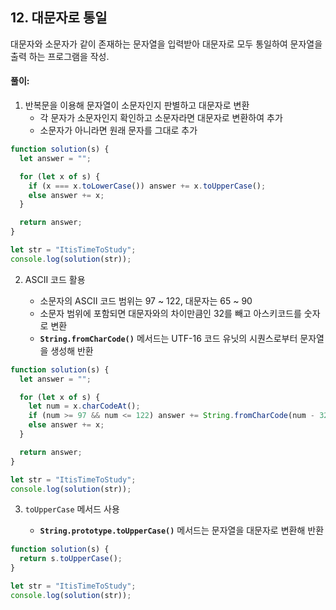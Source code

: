 ## 12.  대문자로 통일

대문자와 소문자가 같이 존재하는 문자열을 입력받아 대문자로 모두 통일하여 문자열을 출력
하는 프로그램을 작성.

#### 풀이:

1. 반복문을 이용해 문자열이 소문자인지 판별하고 대문자로 변환
   - 각 문자가 소문자인지 확인하고 소문자라면 대문자로 변환하여 추가
   - 소문자가 아니라면 원래 문자를 그대로 추가

```js
function solution(s) {
  let answer = "";

  for (let x of s) {
    if (x === x.toLowerCase()) answer += x.toUpperCase();
    else answer += x;
  }

  return answer;
}

let str = "ItisTimeToStudy";
console.log(solution(str));
```

2. ASCII 코드 활용

   - 소문자의 ASCII 코드 범위는 97 ~ 122, 대문자는 65 ~ 90
   - 소문자 범위에 포함되면 대문자와의 차이만큼인 32를 빼고 아스키코드를 숫자로 변환
   - **`String.fromCharCode()`** 메서드는 UTF-16 코드 유닛의 시퀀스로부터 문자열을 생성해 반환
   

```js
function solution(s) {
  let answer = "";

  for (let x of s) {
    let num = x.charCodeAt();
    if (num >= 97 && num <= 122) answer += String.fromCharCode(num - 32);
    else answer += x;
  }

  return answer;
}

let str = "ItisTimeToStudy";
console.log(solution(str));  
```

3. `toUpperCase` 메서드 사용

   -  **`String.prototype.toUpperCase()`** 메서드는 문자열을 대문자로 변환해 반환

```js
function solution(s) {
  return s.toUpperCase();
}

let str = "ItisTimeToStudy";
console.log(solution(str));
```
